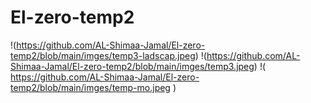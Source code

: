# El-zero-temp2
!(https://github.com/AL-Shimaa-Jamal/El-zero-temp2/blob/main/imges/temp3-ladscap.jpeg)
!(https://github.com/AL-Shimaa-Jamal/El-zero-temp2/blob/main/imges/temp3.jpeg)
!( https://github.com/AL-Shimaa-Jamal/El-zero-temp2/blob/main/imges/temp-mo.jpeg
)
